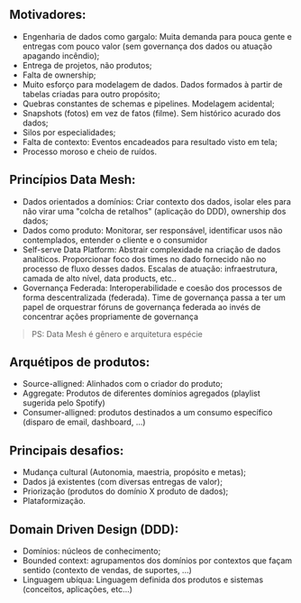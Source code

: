 ## Motivadores:
* Engenharia de dados como gargalo: Muita demanda para pouca gente e entregas com pouco valor (sem governança dos dados ou atuação apagando incêndio);
* Entrega de projetos, não produtos;
* Falta de ownership;
* Muito esforço para modelagem de dados. Dados formados à partir de tabelas criadas para outro propósito;
* Quebras constantes de schemas e pipelines. Modelagem acidental;
* Snapshots (fotos) em vez de fatos (filme). Sem histórico acurado dos dados;
* Silos por especialidades;
* Falta de contexto: Eventos encadeados para resultado visto em tela;
* Processo moroso e cheio de ruídos.

## Princípios Data Mesh:
* Dados orientados a domínios:
  Criar contexto dos dados, isolar eles para não virar uma "colcha de retalhos" (aplicação do DDD), ownership dos dados;
* Dados como produto:
  Monitorar, ser responsável, identificar usos não contemplados, entender o cliente e o consumidor
* Self-serve Data Platform:
  Abstrair complexidade na criação de dados analíticos. Proporcionar foco dos times no dado fornecido não no processo de fluxo desses dados. Escalas de atuação: infraestrutura, camada de alto nível, data products, etc..
* Governança Federada:
  Interoperabilidade e coesão dos processos de forma descentralizada (federada). Time de governança passa a ter um papel de orquestrar fóruns de governança federada ao invés de concentrar ações propriamente de governança

> PS: Data Mesh é gênero e arquitetura espécie

## Arquétipos de produtos:
* Source-alligned: Alinhados com o criador do produto;
* Aggregate: Produtos de diferentes domínios agregados (playlist sugerida pelo Spotify)
* Consumer-alligned: produtos destinados a um consumo específico (disparo de email, dashboard, ...)

## Principais desafios:
* Mudança cultural (Autonomia, maestria, propósito e metas);
* Dados já existentes (com diversas entregas de valor);
* Priorização (produtos do domínio X produto de dados);
* Plataformização.

## Domain Driven Design (DDD):
* Domínios: núcleos de conhecimento;
* Bounded context: agrupamentos dos domínios por contextos que façam sentido (contexto de vendas, de suportes, ...)
* Linguagem ubíqua: Linguagem definida dos produtos e sistemas (conceitos, aplicações, etc...)
